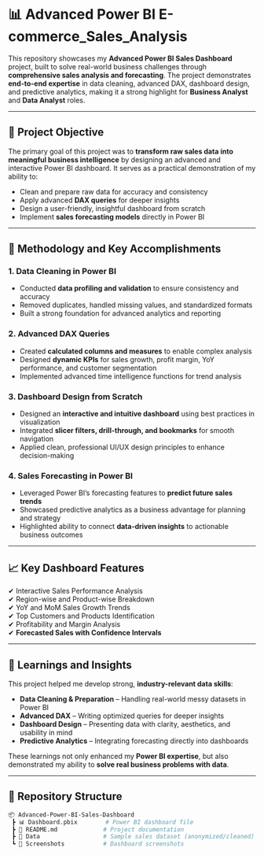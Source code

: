# 📊 Advanced Power BI E-commerce_Sales_Analysis

This repository showcases my **Advanced Power BI Sales Dashboard** project, built to solve real-world business challenges through **comprehensive sales analysis and forecasting**. The project demonstrates **end-to-end expertise** in data cleaning, advanced DAX, dashboard design, and predictive analytics, making it a strong highlight for **Business Analyst** and **Data Analyst** roles.  

---

## 🚀 Project Objective  

The primary goal of this project was to **transform raw sales data into meaningful business intelligence** by designing an advanced and interactive Power BI dashboard. It serves as a practical demonstration of my ability to:  

- Clean and prepare raw data for accuracy and consistency  
- Apply advanced **DAX queries** for deeper insights  
- Design a user-friendly, insightful dashboard from scratch  
- Implement **sales forecasting models** directly in Power BI  

---

## 🔑 Methodology and Key Accomplishments  

### 1. Data Cleaning in Power BI  
- Conducted **data profiling and validation** to ensure consistency and accuracy  
- Removed duplicates, handled missing values, and standardized formats  
- Built a strong foundation for advanced analytics and reporting  

### 2. Advanced DAX Queries  
- Created **calculated columns and measures** to enable complex analysis  
- Designed **dynamic KPIs** for sales growth, profit margin, YoY performance, and customer segmentation  
- Implemented advanced time intelligence functions for trend analysis  

### 3. Dashboard Design from Scratch  
- Designed an **interactive and intuitive dashboard** using best practices in visualization  
- Integrated **slicer filters, drill-through, and bookmarks** for smooth navigation  
- Applied clean, professional UI/UX design principles to enhance decision-making  

### 4. Sales Forecasting in Power BI  
- Leveraged Power BI’s forecasting features to **predict future sales trends**  
- Showcased predictive analytics as a business advantage for planning and strategy  
- Highlighted ability to connect **data-driven insights** to actionable business outcomes  

---

## 📈 Key Dashboard Features  

✔ Interactive Sales Performance Analysis  
✔ Region-wise and Product-wise Breakdown  
✔ YoY and MoM Sales Growth Trends  
✔ Top Customers and Products Identification  
✔ Profitability and Margin Analysis  
✔ **Forecasted Sales with Confidence Intervals**  

---

## 🧠 Learnings and Insights  

This project helped me develop strong, **industry-relevant data skills**:  

- **Data Cleaning & Preparation** – Handling real-world messy datasets in Power BI  
- **Advanced DAX** – Writing optimized queries for deeper insights  
- **Dashboard Design** – Presenting data with clarity, aesthetics, and usability in mind  
- **Predictive Analytics** – Integrating forecasting directly into dashboards  

These learnings not only enhanced my **Power BI expertise**, but also demonstrated my ability to **solve real business problems with data**.  

---

## 📂 Repository Structure  

```bash
📦 Advanced-Power-BI-Sales-Dashboard
 ┣ 📊 Dashboard.pbix        # Power BI dashboard file
 ┣ 📑 README.md             # Project documentation
 ┣ 📂 Data                  # Sample sales dataset (anonymized/cleaned)
 ┗ 📂 Screenshots           # Dashboard screenshots
